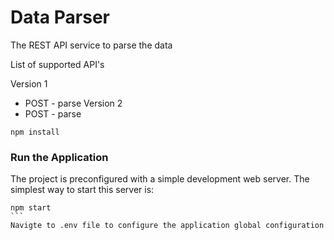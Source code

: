 # Data Parser

The REST API service to parse the data

List of supported API's 

Version 1
 - POST - parse
Version 2
 - POST - parse

```
npm install
```
### Run the Application

The project is preconfigured with a simple development web server. The simplest way to start this server is:
````
npm start
```
Navigte to .env file to configure the application global configuration